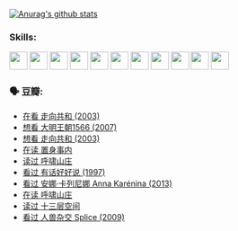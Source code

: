 
[![Anurag's github stats](https://github-readme-stats.vercel.app/api?username=w940853815)](https://github.com/anuraghazra/github-readme-stats)

### Skills:

<code><img height="32" src="https://cdn.jsdelivr.net/npm/simple-icons@v5/icons/python.svg"></code>
<code><img height="32" src="https://cdn.jsdelivr.net/npm/simple-icons@v5/icons/javascript.svg"></code>
<code><img height="32" src="https://cdn.jsdelivr.net/npm/simple-icons@v5/icons/django.svg"></code>
<code><img height="32" src="https://cdn.jsdelivr.net/npm/simple-icons@v5/icons/flask.svg"></code>
<code><img height="32" src="https://cdn.jsdelivr.net/npm/simple-icons@v5/icons/vuetify.svg"></code>
<code><img height="32" src="https://cdn.jsdelivr.net/npm/simple-icons@v5/icons/git.svg"></code>
<code><img height="32" src="https://cdn.jsdelivr.net/npm/simple-icons@v5/icons/docker.svg"></code>
<code><img height="32" src="https://cdn.jsdelivr.net/npm/simple-icons@v5/icons/postgresql.svg"></code>
<code><img height="32" src="https://cdn.jsdelivr.net/npm/simple-icons@v5/icons/elasticsearch.svg"></code>
<code><img height="32" src="https://cdn.jsdelivr.net/npm/simple-icons@v5/icons/macos.svg"></code>
<code><img height="32" src="https://cdn.jsdelivr.net/npm/simple-icons@v5/icons/linux.svg"></code>

### 🗣 豆瓣:

<!-- DOUBAN-ACTIVITIES:START -->
- [在看 走向共和‎ (2003)](https://www.douban.com/people/136069238/status/3711470443/?_i=41350139)
- [想看 大明王朝1566‎ (2007)](https://www.douban.com/people/136069238/status/3710980213/?_i=41350139)
- [想看 走向共和‎ (2003)](https://www.douban.com/people/136069238/status/3710980002/?_i=41350139)
- [在读 置身事内](https://www.douban.com/people/136069238/status/3710472151/?_i=41350139)
- [读过 呼啸山庄](https://www.douban.com/people/136069238/status/3710470617/?_i=41350139)
- [看过 有话好好说‎ (1997)](https://www.douban.com/people/136069238/status/3709833172/?_i=41350139)
- [看过 安娜·卡列尼娜 Anna Karénina‎ (2013)](https://www.douban.com/people/136069238/status/3708942010/?_i=41350139)
- [在读 呼啸山庄](https://www.douban.com/people/136069238/status/3701626992/?_i=41350139)
- [读过 十三层空间](https://www.douban.com/people/136069238/status/3700755247/?_i=41350139)
- [看过 人兽杂交 Splice‎ (2009)](https://www.douban.com/people/136069238/status/3700243036/?_i=41350139)
<!-- DOUBAN-ACTIVITIES:END -->
<!--
**w940853815/w940853815** is a ✨ _special_ ✨ repository because its `README.md` (this file) appears on your GitHub profile.

Here are some ideas to get you started:

- 🔭 I’m currently working on ...
- 🌱 I’m currently learning ...
- 👯 I’m looking to collaborate on ...
- 🤔 I’m looking for help with ...
- 💬 Ask me about ...
- 📫 How to reach me: ...
- 😄 Pronouns: ...
- ⚡ Fun fact: ...
-->
